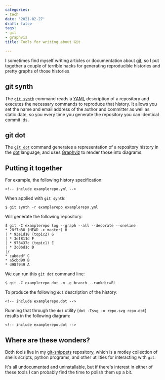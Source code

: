 ```yaml
---
categories:
- tech
date: '2021-02-27'
draft: false
tags:
- git
- graphviz
title: Tools for writing about Git

---
```


I sometimes find myself writing articles or documentation about
[git][], so I put together a couple of terrible hacks for generating
reproducible histories and pretty graphs of those histories.

[git]: https://git-scm.org

## git synth

The [`git synth`][git-synth] command reads a [YAML][] description of a
repository and executes the necessary commands to reproduce that
history. It allows you set the name and email address of the author
and committer as well as static date, so you every time you generate
the repository you can identical commit ids.

[yaml]: https://yaml.org/
[git-synth]: https://github.com/larsks/git-snippets/blob/master/git-synth

## git dot

The [`git dot`][git-dot] command generates a representation of a repository
history in the [dot][] language, and uses [Graphviz][] to render those
into diagrams.

[dot]: https://en.wikipedia.org/wiki/DOT_(graph_description_language)
[graphviz]: https://graphviz.org/
[git-dot]: https://github.com/larsks/git-snippets/blob/master/git-dot

## Putting it together

For example, the following history specification:

```
<!-- include examplerepo.yml -->
```

When applied with `git synth`:

```
$ git synth -r examplerepo examplerepo.yml
```

Will generate the following repository:

```
$ git -C examplerepo log --graph --all --decorate --oneline
* 28f7b38 (HEAD -> master) H
| * 93e1d18 (topic2) G
| * 3ef811d F
| * 973437c (topic1) E
| * 2c0bd1c D
|/  
* cabdedf C
* a5cbd99 B
* d98f949 A
```

We can run this `git dot` command line:

```
$ git -C examplerepo dot -m -g branch --rankdir=RL
```

To produce the following `dot` description of the history:


```
<!-- include examplerepo.dot -->
```

Running that through the `dot` utility (`dot -Tsvg -o repo.svg
repo.dot`) results in the following diagram:

```graphviz
<!-- include examplerepo.dot -->
```

## Where are these wonders?

Both tools live in my [git-snippets][] repository, which is a motley
collection of shells scripts, python programs, and other utilities for
interacting with `git`.

It's all undocumented and uninstallable, but if there's interest in
either of these tools I can probably find the time to polish them up a
bit.

[git-snippets]: https://github.com/larsks/git-snippets

